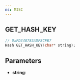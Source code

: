 ```yaml
---
ns: MISC
---
```

## GET_HASH_KEY

```c
// 0xFD340785ADF8CFB7
Hash GET_HASH_KEY(char* string);
```

## Parameters
* **string**:
